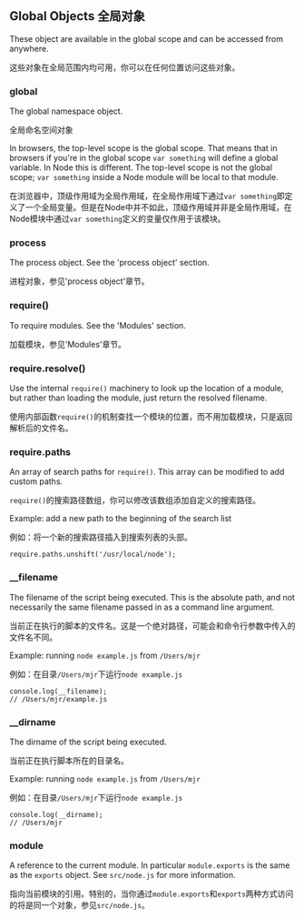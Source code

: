 ## Global Objects 全局对象

These object are available in the global scope and can be accessed from anywhere.

这些对象在全局范围内均可用，你可以在任何位置访问这些对象。

### global

The global namespace object.

全局命名空间对象

In browsers, the top-level scope is the global scope. That means that in
browsers if you're in the global scope `var something` will define a global
variable. In Node this is different. The top-level scope is not the global
scope; `var something` inside a Node module will be local to that module.

在浏览器中，顶级作用域为全局作用域，在全局作用域下通过`var something`即定义了一个全局变量。但是在Node中并不如此，顶级作用域并非是全局作用域，在Node模块中通过`var something`定义的变量仅作用于该模块。

### process

The process object. See the 'process object' section.

进程对象，参见'process object'章节。

### require()

To require modules. See the 'Modules' section.

加载模块，参见'Modules'章节。

### require.resolve()

Use the internal `require()` machinery to look up the location of a module,
but rather than loading the module, just return the resolved filename.

使用内部函数`require()`的机制查找一个模块的位置，而不用加载模块，只是返回解析后的文件名。

### require.paths

An array of search paths for `require()`.  This array can be modified to add
custom paths.

`require()`的搜索路径数组，你可以修改该数组添加自定义的搜索路径。


Example: add a new path to the beginning of the search list

例如：将一个新的搜索路径插入到搜索列表的头部。

    require.paths.unshift('/usr/local/node');


### __filename

The filename of the script being executed.  This is the absolute path, and not necessarily
the same filename passed in as a command line argument.

当前正在执行的脚本的文件名。这是一个绝对路径，可能会和命令行参数中传入的文件名不同。

Example: running `node example.js` from `/Users/mjr`

例如：在目录`/Users/mjr`下运行`node example.js`

    console.log(__filename);
    // /Users/mjr/example.js

### __dirname

The dirname of the script being executed.

当前正在执行脚本所在的目录名。

Example: running `node example.js` from `/Users/mjr`

例如：在目录`/Users/mjr`下运行`node example.js`

    console.log(__dirname);
    // /Users/mjr


### module

A reference to the current module. In particular
`module.exports` is the same as the `exports` object. See `src/node.js`
for more information.

指向当前模块的引用。特别的，当你通过`module.exports`和`exports`两种方式访问的将是同一个对象，参见`src/node.js`。
